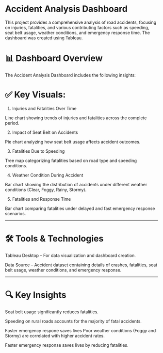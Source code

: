 # Accident Analysis Dashboard

This project provides a comprehensive analysis of road accidents, focusing on injuries, fatalities, and various contributing factors such as speeding, seat belt usage, weather conditions, and emergency response time. The dashboard was created using Tableau.

# 📊 Dashboard Overview
The Accident Analysis Dashboard includes the following insights:

# ✅ Key Visuals:

1. Injuries and Fatalities Over Time

Line chart showing trends of injuries and fatalities across the complete period.

2. Impact of Seat Belt on Accidents

Pie chart analyzing how seat belt usage affects accident outcomes.

3. Fatalities Due to Speeding

Tree map categorizing fatalities based on road type and speeding conditions.

4. Weather Condition During Accident

Bar chart showing the distribution of accidents under different weather conditions (Clear, Foggy, Rainy, Stormy).

5. Fatalities and Response Time

Bar chart comparing fatalities under delayed and fast emergency response scenarios.

---

# 🛠 Tools & Technologies

Tableau Desktop – For data visualization and dashboard creation.

Data Source – Accident dataset containing details of crashes, fatalities, seat belt usage, weather conditions, and emergency response.

---

# 🔍 Key Insights

Seat belt usage significantly reduces fatalities.

Speeding on rural roads accounts for the majority of fatal accidents.

Faster emergency respone saves lives
Poor weather conditions (Foggy and Stormy) are correlated with higher accident rates.

Faster emergency response saves lives by reducing fatalities.
